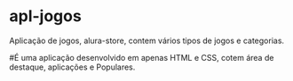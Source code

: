 # apl-jogos
Aplicação de jogos, alura-store, contem vários tipos de jogos e categorias.

#É uma aplicação desenvolvido em apenas HTML e CSS, cotem área de destaque, aplicações e Populares.





